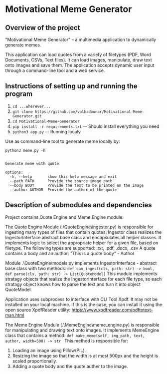 # Motivational Meme Generator

## Overview of the project

"Motivational Meme Generator" – a multimedia application to dynamically generate memes.

This application can load quotes from a variety of filetypes (PDF, Word Documents, CSVs, Text files).
It can load images, manipulate, draw text onto images and save them.
The application accepts dynamic user input through a command-line tool and a web service. 

## Instructions of setting up and running the program

1. ``cd ...wherever...``
2. ``git clone https://github.com/volhadounar/Motivational-Meme-Generator.git``
3. ``cd Motivational-Meme-Generator``
4. ``pip install -r requirements.txt``  -- Should install everything you need
5. ``python3 app.py`` -- Running localy

Use as command-line tool to generate meme locally by:

``python3 meme.py -h``
```usage: meme.py [-h] [--path PATH] [--body BODY] [--author AUTHOR]

Generate meme with quote

options:
  -h, --help       show this help message and exit
  --path PATH      Provide the source image path
  --body BODY      Provide the text to be printed on the image
  --author AUTHOR  Provide the author of the quote
```

## Description of submodules and dependencies

Project contains Quote Engine and Meme Engine module.

The Quote Engine Module (.\QuoteEngine\ingestor.py) is responsible for ingesting many types of files that contain quotes.
Ingestor class realizes the IngestorInterface abstract base class and encapsulates all helper classes.
It implements logic to select the appropriate helper for a given file, based on filetype.
The following types are supported: .txt, .pdf, .docx, .csv 
A quote contains a body and an author: "This is a quote body" - Author

Module .\QuoteEngine\models.py implements IngestorInterface - abstract base class with two methods:
    ``` def can_ingest(cls, path: str) -> bool, 
        def parse(cls, path: str) -> List[QuoteModel]
    ```
This module implements stratagy objects that realize the IngestorInterface for each file type, so each stratagy object knows
how to parse the text and turn it into object QuoteModel.

Application uses subprocess to interface with CLI Tool Xpdf. It may not be installed on your local machine.
If this is the case, you can install it using the open source XpdfReader utility: https://www.xpdfreader.com/pdftotext-man.html

The Meme Engine Module (.\MemeEngine\meme_engine.py) is responsible for manipulating and drawing text onto images. 
It implements MemeEngine class that contains a method:
    ```def make_meme(self, img_path, text, author, width=500) -> str
    ```
This method is responsible for:
1. Loading an image using Pillow(PIL).
2. Resizing the image so that the width is at most 500px and the height is scaled proportionally.
3. Adding a quote body and the quote auther to the image.
